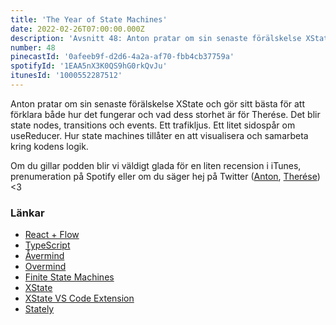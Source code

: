 ```yaml
---
title: 'The Year of State Machines'
date: 2022-02-26T07:00:00.000Z
description: 'Avsnitt 48: Anton pratar om sin senaste förälskelse XState och gör sitt bästa för att förklara både hur det fungerar och vad dess storhet är för Therése.'
number: 48
pinecastId: '0afeeb9f-d2d6-4a2a-af70-fbb4cb37759a'
spotifyId: '1EAA5nX3K0QS9hG0rkQvJu'
itunesId: '1000552287512'
---
```


Anton pratar om sin senaste förälskelse XState och gör sitt bästa för att förklara både hur det fungerar och vad dess storhet är för Therése. Det blir state nodes, transitions och events. Ett trafikljus. Ett litet sidospår om useReducer. Hur state machines tillåter en att visualisera och samarbeta kring kodens logik.

Om du gillar podden blir vi väldigt glada för en liten recension i iTunes, prenumeration på Spotify eller om du säger hej på Twitter ([Anton](https://twitter.com/Awnton), [Therése](https://twitter.com/tkomstadius)) <3

### Länkar

- [React + Flow](https://reactjs.org/docs/codebase-overview.html#flow)
- [TypeScript](https://www.typescriptlang.org)
- [Åvermind](https://asdf.pizza/2-avermind/)
- [Overmind](https://overmindjs.org)
- [Finite State Machines](https://en.wikipedia.org/wiki/Finite-state_machine)
- [XState](https://xstate.js.org)
- [XState VS Code Extension](https://marketplace.visualstudio.com/items?itemName=statelyai.stately-vscode)
- [Stately](https://stately.ai)
